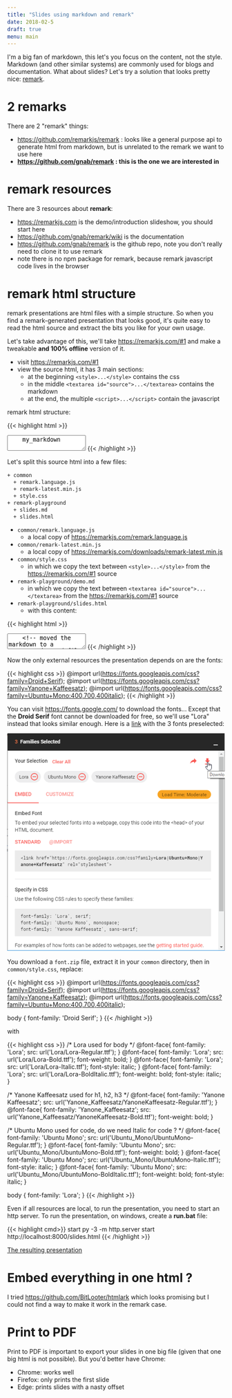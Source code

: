```yaml
---
title: "Slides using markdown and remark"
date: 2018-02-5
draft: true
menu: main
---
```


I'm a big fan of markdown, this let's you focus on the content, not the style. Markdown (and other similar systems) are commonly used for blogs and documentation. What about slides? Let's try a solution that looks pretty nice: [remark](https://remarkjs.com).

<!--more-->

# 2 remarks

There are 2 "remark" things:

- https://github.com/remarkjs/remark : looks like a general purpose api to generate html from markdown, but is unrelated to the remark we want to use here
- **https://github.com/gnab/remark : this is the one we are interested in**

# remark resources

There are 3 resources about **remark**:

- https://remarkjs.com is the demo/introduction slideshow, you should start here
- https://github.com/gnab/remark/wiki is the documentation
- https://github.com/gnab/remark is the github repo, note you don't really need to clone it to use remark
- note there is no npm package for remark, because remark javascript code lives in the browser

# remark html structure

remark presentations are html files with a simple structure. So when you find a remark-generated presentation that looks good, it's quite easy to read the html source and extract the bits you like for your own usage.

Let's take advantage of this, we'll take https://remarkjs.com/#1 and make a tweakable **and 100% offline** version of it.

- visit https://remarkjs.com/#1
- view the source html, it has 3 main sections:
  - at the beginning `<style>...</style>` contains the css
  - in the middle `<textarea id="source">...</textarea>` contains the markdown
  - at the end, the multiple `<script>...</script>` contain the javascript

remark html structure:

{{< highlight html >}}
<html>

<head>
  <meta charset="utf-8" />
  <title>my_title</title>
  <style>
    my_css{}
  </style>
</head>

<body>
  <textarea id="source">
    my_markdown
  </textarea>
  <script>my_javascript</script>
  <script>my_other_javascript</script>
</body>

</html>
{{< /highlight >}}

Let's split this source html into a few files:
```
+ common
  + remark.language.js
  + remark-latest.min.js
  + style.css
+ remark-playground
  + slides.md
  + slides.html
```

- `common/remark.language.js`
  - a local copy of https://remarkjs.com/remark.language.js
- `common/remark-latest.min.js`
  - a local copy of https://remarkjs.com/downloads/remark-latest.min.js
- `common/style.css`
  - in which we copy the text between `<style>...</style>` from the https://remarkjs.com/#1 source
- `remark-playground/demo.md`
  - in which we copy the text between `<textarea id="source">...</textarea>` from the https://remarkjs.com/#1 source
- `remark-playground/slides.html`
  - with this content:

{{< highlight html >}}
<!DOCTYPE html>
<html>

<head>
  <meta charset="utf-8" />
  <meta name="keywords" content="remark,remarkjs,markdown,slideshow,presentation" />
  <meta name="description" content="My demo/test of remark, making sure we this works offline as weel" />
  <title>my-remark-demo</title>
  <style>
    @import url("common/style.css"); /* moved the css to a separate common/style.css file */
  </style>
</head>

<body>
  <textarea id="source">
    <!-- moved the markdown to a separate demo.md file -->
  </textarea>
  <script src="common/remark-latest.min.js"></script> <!-- modified to point to our local copy -->
  <script>
    var hljs = remark.highlighter.engine;
  </script>
  <script src="common/remark.language.js"></script> <!-- modified to point to our local copy -->
  <script>
    var slideshow = remark.create({
      sourceUrl: 'demo.md', // reference the separate demo.md file
      highlightStyle: 'monokai',
      highlightLanguage: 'remark',
      highlightLines: true
    });
  </script>
  <!-- removed the google analytics script -->
</body>

</html>
{{< /highlight >}}

Now the only external resources the presentation depends on are the fonts:

{{< highlight css >}}
@import url(https://fonts.googleapis.com/css?family=Droid+Serif);
@import url(https://fonts.googleapis.com/css?family=Yanone+Kaffeesatz);
@import url(https://fonts.googleapis.com/css?family=Ubuntu+Mono:400,700,400italic);
{{< /highlight >}}

You can visit https://fonts.google.com/ to download the fonts...
Except that the **Droid Serif** font cannot be downloaded for free, so we'll use "Lora" instead that looks similar enough.
Here is a [link](https://fonts.google.com/?selection.family=Lora|Ubuntu+Mono|Yanone+Kaffeesatz) with the 3 fonts preselected:

![](.remark-1.md.img/2018-02-06-11-22-02.png)

You download a `font.zip` file, extract it in your `common` directory, then in `common/style.css`, replace:

{{< highlight css >}}
@import url(https://fonts.googleapis.com/css?family=Droid+Serif);
@import url(https://fonts.googleapis.com/css?family=Yanone+Kaffeesatz);
@import url(https://fonts.googleapis.com/css?family=Ubuntu+Mono:400,700,400italic);

body {
  font-family: 'Droid Serif';
}
{{< /highlight >}}

with

{{< highlight css >}}
/* Lora used for body */
@font-face{
  font-family: 'Lora';
  src: url('Lora/Lora-Regular.ttf');
}
@font-face{
  font-family: 'Lora';
  src: url('Lora/Lora-Bold.ttf');
  font-weight: bold;
}
@font-face{
  font-family: 'Lora';
  src: url('Lora/Lora-Italic.ttf');
  font-style: italic;
}
@font-face{
  font-family: 'Lora';
  src: url('Lora/Lora-BoldItalic.ttf');
  font-weight: bold;
  font-style: italic;
}

/* Yanone Kaffeesatz used for h1, h2, h3 */
@font-face{
  font-family: 'Yanone Kaffeesatz';
  src: url('Yanone_Kaffeesatz/YanoneKaffeesatz-Regular.ttf');
}
@font-face{
  font-family: 'Yanone_Kaffeesatz';
  src: url('Yanone_Kaffeesatz/YanoneKaffeesatz-Bold.ttf');
  font-weight: bold;
}

/* Ubuntu Mono used for code, do we need Italic for code ? */
@font-face{
  font-family: 'Ubuntu Mono';
  src: url('Ubuntu_Mono/UbuntuMono-Regular.ttf');
}
@font-face{
  font-family: 'Ubuntu Mono';
  src: url('Ubuntu_Mono/UbuntuMono-Bold.ttf');
  font-weight: bold;
}
@font-face{
  font-family: 'Ubuntu Mono';
  src: url('Ubuntu_Mono/UbuntuMono-Italic.ttf');
  font-style: italic;
}
@font-face{
  font-family: 'Ubuntu Mono';
  src: url('Ubuntu_Mono/UbuntuMono-BoldItalic.ttf');
  font-weight: bold;
  font-style: italic;
}


body {
  font-family: 'Lora';
}
{{< /highlight >}}

Even if all resources are local, to run the presentation, you need to start an http server. To run the presentation, on windows, create a **run.bat** file:

{{< highlight cmd>}}
start py -3 -m http.server
start http://localhost:8000/slides.html
{{< /highlight >}}

[The resulting presentation](/slides-remark/remark-playground/slides.html)


# Embed everything in one html ?

I tried https://github.com/BitLooter/htmlark which looks promising but I could not find a way to make it work in the remark case.

# Print to PDF

Print to PDF is important to export your slides in one big file (given that one big html is not possible). But you'd better have Chrome:
- Chrome: works well
- Firefox: only prints the first slide 
- Edge: prints slides with a nasty offset

